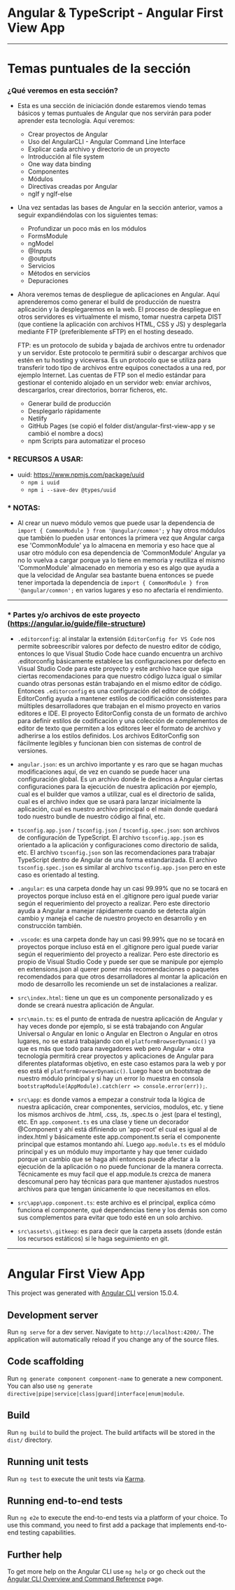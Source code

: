 # Angular & TypeScript - Angular First View App

---

# Temas puntuales de la sección

### ¿Qué veremos en esta sección?

- Esta es una sección de iniciación donde estaremos viendo temas básicos y temas puntuales de Angular que nos servirán para poder aprender esta tecnología. Aquí veremos:

  - Crear proyectos de Angular
  - Uso del AngularCLI - Angular Command Line Interface
  - Explicar cada archivo y directorio de un proyecto
  - Introducción al file system
  - One way data binding
  - Componentes
  - Módulos
  - Directivas creadas por Angular
  - ngIf y ngIf-else

* Una vez sentadas las bases de Angular en la sección anterior, vamos a seguir expandiéndolas con los siguientes temas:

  - Profundizar un poco más en los módulos
  - FormsModule
  - ngModel
  - @Inputs
  - @outputs
  - Servicios
  - Métodos en servicios
  - Depuraciones

* Ahora veremos temas de despliegue de aplicaciones en Angular. Aquí aprenderemos como generar el build de producción de nuestra aplicación y la desplegaremos en la web. El proceso de despliegue en otros servidores es virtualmente el mismo, tomar nuestra carpeta DIST (que contiene la aplicación con archivos HTML, CSS y JS) y desplegarla mediante FTP (preferiblemente sFTP) en el hosting deseado.

  FTP: es un protocolo de subida y bajada de archivos entre tu ordenador y un servidor. Este protocolo te permitirá subir o descargar archivos que estén en tu hosting y viceversa. Es un protocolo que se utiliza para transferir todo tipo de archivos entre equipos conectados a una red, por ejemplo Internet. Las cuentas de FTP son el medio estándar para gestionar el contenido alojado en un servidor web: enviar archivos, descargarlos, crear directorios, borrar ficheros, etc.

  - Generar build de producción
  - Desplegarlo rápidamente
  - Netlify
  - GitHub Pages (se copió el folder dist/angular-first-view-app y se cambió el nombre a docs)
  - npm Scripts para automatizar el proceso

### \* RECURSOS A USAR:

- uuid: https://www.npmjs.com/package/uuid
  - `npm i uuid`
  - `npm i --save-dev @types/uuid`

### \* NOTAS:

- Al crear un nuevo módulo vemos que puede usar la dependencia de `import { CommonModule } from '@angular/common';` y hay otros módulos que también lo pueden usar entonces la primera vez que Angular carga ese 'CommonModule' ya lo almacena en memoria y eso hace que al usar otro módulo con esa dependencia de 'CommonModule' Angular ya no lo vuelva a cargar porque ya lo tiene en memoria y reutiliza el mismo 'CommonModule' almacenado en memoria y eso es algo que ayuda a que la velocidad de Angular sea bastante buena entonces se puede tener importada la dependencia de `import { CommonModule } from '@angular/common';` en varios lugares y eso no afectaría el rendimiento.

---

### \* Partes y/o archivos de este proyecto (https://angular.io/guide/file-structure)

- `.editorconfig`: al instalar la extensión `EditorConfig for VS Code` nos permite sobreescribir valores por defecto de nuestro editor de código, entonces lo que Visual Studio Code hace cuando encuentra un archivo .editorconfig básicamente establece las configuraciones por defecto en Visual Studio Code para este proyecto y este archivo hace que siga ciertas recomendaciones para que nuestro código luzca igual o similar cuando otras personas están trabajando en el mismo editor de código. Entonces `.editorconfig` es una configuración del editor de código. EditorConfig ayuda a mantener estilos de codificación consistentes para múltiples desarrolladores que trabajan en el mismo proyecto en varios editores e IDE. El proyecto EditorConfig consta de un formato de archivo para definir estilos de codificación y una colección de complementos de editor de texto que permiten a los editores leer el formato de archivo y adherirse a los estilos definidos. Los archivos EditorConfig son fácilmente legibles y funcionan bien con sistemas de control de versiones.

- `angular.json`: es un archivo importante y es raro que se hagan muchas modificaciones aquí, de vez en cuando se puede hacer una configuración global. Es un archivo donde le decimos a Angular ciertas configuraciones para la ejecución de nuestra aplicación por ejemplo, cual es el builder que vamos a utilizar, cual es el directorio de salida, cual es el archivo index que se usará para lanzar inicialmente la aplicación, cual es nuestro archivo principal o el main donde quedará todo nuestro bundle de nuestro código al final, etc.

- `tsconfig.app.json` / `tsconfig.json` / `tsconfig.spec.json`: son archivos de configuración de TypeScript. El archivo `tsconfig.app.json` es orientado a la aplicación y configuraciones como directorio de salida, etc. El archivo `tsconfig.json` son las recomendaciones para trabajar TypeScript dentro de Angular de una forma estandarizada. El archivo `tsconfig.spec.json` es similar al archivo `tsconfig.app.json` pero en este caso es orientado al testing.

- `.angular`: es una carpeta donde hay un casi 99.99% que no se tocará en proyectos porque incluso está en el .gitignore pero igual puede variar según el requerimiento del proyecto a realizar. Pero este directorio ayuda a Angular a manejar rápidamente cuando se detecta algún cambio y maneja el cache de nuestro proyecto en desarrollo y en construcción también.

- `.vscode`: es una carpeta donde hay un casi 99.99% que no se tocará en proyectos porque incluso está en el .gitignore pero igual puede variar según el requerimiento del proyecto a realizar. Pero este directorio es propio de Visual Studio Code y puede ser que se manipule por ejemplo en extensions.json al querer poner más recomendaciones o paquetes recomendados para que otros desarrolladores al montar la aplicación en modo de desarrollo les recomiende un set de instalaciones a realizar.

- `src\index.html`: tiene un <app-root></app-root> que es un componente personalizado y es donde se creará nuestra aplicación de Angular.

- `src\main.ts`: es el punto de entrada de nuestra aplicación de Angular y hay veces donde por ejemplo, si se está trabajando con Angular Universal o Angular en Ionic o Angular en Electron o Angular en otros lugares, no se estará trabajando con el `platformBrowserDynamic()` ya que es más que todo para navegadores web pero Angular + otra tecnología permitirá crear proyectos y aplicaciones de Angular para diferentes plataformas objetivo, en este caso estamos para la web y por eso está el `platformBrowserDynamic()`. Luego hace un bootstrap de nuestro módulo principal y si hay un error lo muestra en consola `bootstrapModule(AppModule).catch(err => console.error(err));`.

- `src\app`: es donde vamos a empezar a construir toda la lógica de nuestra aplicación, crear componentes, servicios, modulos, etc. y tiene los mismos archivos de .html, .css, .ts, .spec.ts o .jest (para el testing), etc. En `app.component.ts` es una clase y tiene un decorador @Component y ahí está difiniendo un 'app-root' el cual es igual al de index.html y básicamente este app.component.ts sería el componente principal que estamos montando ahí. Luego `app.module.ts` es el módulo principal y es un módulo muy importante y hay que tener cuidado porque un cambio que se haga ahí entonces puede afectar a la ejecución de la aplicación o no puede funcionar de la manera correcta. Técnicamente es muy facil que el app.module.ts crezca de manera descomunal pero hay técnicas para que mantener ajustados nuestros archivos para que tengan únicamente lo que necesitamos en ellos.

- `src\app\app.component.ts`: este archivo es el principal, explica cómo funciona el componente, qué dependencias tiene y los demás son como sus complementos para evitar que todo esté en un solo archivo.

- `src\assets\.gitkeep`: es para decir que la carpeta assets (donde están los recursos estáticos) sí le haga seguimiento en git.

---

# Angular First View App

This project was generated with [Angular CLI](https://github.com/angular/angular-cli) version 15.0.4.

## Development server

Run `ng serve` for a dev server. Navigate to `http://localhost:4200/`. The application will automatically reload if you change any of the source files.

## Code scaffolding

Run `ng generate component component-name` to generate a new component. You can also use `ng generate directive|pipe|service|class|guard|interface|enum|module`.

## Build

Run `ng build` to build the project. The build artifacts will be stored in the `dist/` directory.

## Running unit tests

Run `ng test` to execute the unit tests via [Karma](https://karma-runner.github.io).

## Running end-to-end tests

Run `ng e2e` to execute the end-to-end tests via a platform of your choice. To use this command, you need to first add a package that implements end-to-end testing capabilities.

## Further help

To get more help on the Angular CLI use `ng help` or go check out the [Angular CLI Overview and Command Reference](https://angular.io/cli) page.
